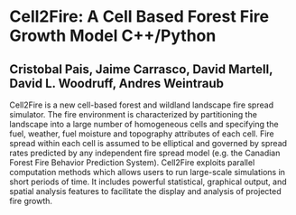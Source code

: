 # Cell2Fire: A Cell Based Forest Fire Growth Model  C++/Python
## Cristobal Pais, Jaime Carrasco, David Martell, David L. Woodruff, Andres Weintraub
Cell2Fire is a new cell-based forest and wildland landscape fire spread simulator.
The fire environment is characterized by partitioning the landscape into a large number of homogeneous cells and specifying the fuel, weather, fuel moisture and topography attributes of each cell.
Fire spread within each cell is assumed to be elliptical and governed by spread rates predicted by any independent fire spread model (e.g. the Canadian Forest Fire Behavior Prediction System).
Cell2Fire exploits parallel computation methods which allows users to run large-scale simulations in short periods of time.
It includes powerful statistical, graphical output, and spatial analysis features to facilitate the display and analysis of projected fire growth.